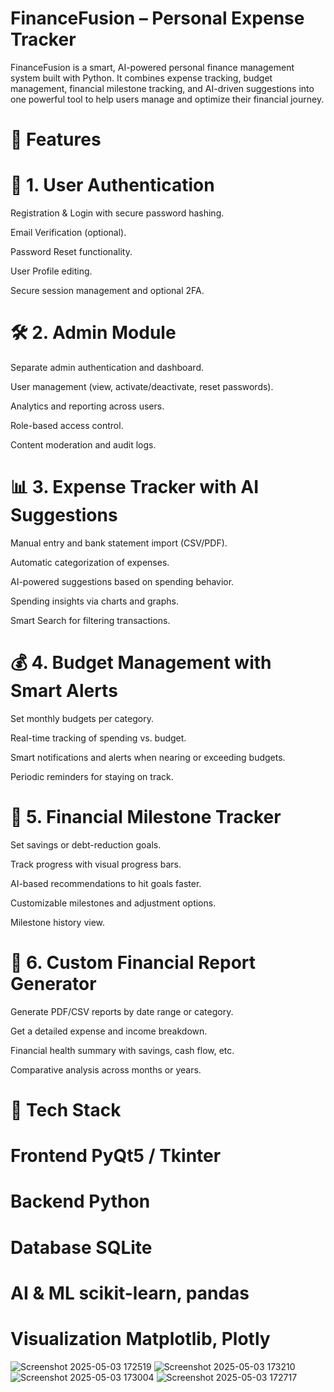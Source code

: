 # FinanceFusion – Personal Expense Tracker
FinanceFusion is a smart, AI-powered personal finance management system built with Python. It combines expense tracking, budget management, financial milestone tracking, and AI-driven suggestions into one powerful tool to help users manage and optimize their financial journey.
# 🚀 Features
# 🔐 1. User Authentication
Registration & Login with secure password hashing.

Email Verification (optional).

Password Reset functionality.

User Profile editing.

Secure session management and optional 2FA.

# 🛠️ 2. Admin Module
Separate admin authentication and dashboard.

User management (view, activate/deactivate, reset passwords).

Analytics and reporting across users.

Role-based access control.

Content moderation and audit logs.

# 📊 3. Expense Tracker with AI Suggestions
Manual entry and bank statement import (CSV/PDF).

Automatic categorization of expenses.

AI-powered suggestions based on spending behavior.

Spending insights via charts and graphs.

Smart Search for filtering transactions.

# 💰 4. Budget Management with Smart Alerts
Set monthly budgets per category.

Real-time tracking of spending vs. budget.

Smart notifications and alerts when nearing or exceeding budgets.

Periodic reminders for staying on track.

# 🎯 5. Financial Milestone Tracker
Set savings or debt-reduction goals.

Track progress with visual progress bars.

AI-based recommendations to hit goals faster.

Customizable milestones and adjustment options.

Milestone history view.

# 📑 6. Custom Financial Report Generator
Generate PDF/CSV reports by date range or category.

Get a detailed expense and income breakdown.

Financial health summary with savings, cash flow, etc.

Comparative analysis across months or years.

# 🧱 Tech Stack
# Frontend	PyQt5 / Tkinter
# Backend	Python
# Database	SQLite 
# AI & ML	scikit-learn, pandas
# Visualization	Matplotlib, Plotly

![Screenshot 2025-05-03 172519](https://github.com/user-attachments/assets/60b5e1cc-65cc-43aa-bd3e-49f78d48bc99)
![Screenshot 2025-05-03 173210](https://github.com/user-attachments/assets/00615ab6-31d1-452d-8211-da65dcbec9c5)
![Screenshot 2025-05-03 173004](https://github.com/user-attachments/assets/dd48b27a-0e1b-4c38-978a-d4fe11b31308)
![Screenshot 2025-05-03 172717](https://github.com/user-attachments/assets/36cd13bf-2aaa-487b-9de7-1de916efa6f2)

